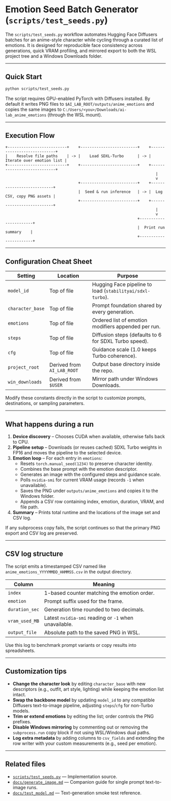 # Emotion Seed Batch Generator (`scripts/test_seeds.py`)

The `scripts/test_seeds.py` workflow automates Hugging Face Diffusers batches for
an anime-style character while cycling through a curated list of emotions. It is
designed for reproducible face consistency across generations, quick VRAM
profiling, and mirrored export to both the WSL project tree and a Windows
Downloads folder.

---

## Quick Start

```bash
python scripts/test_seeds.py
```

The script requires GPU-enabled PyTorch with Diffusers installed. By default it
writes PNG files to `$AI_LAB_ROOT/outputs/anime_emotions` and copies the same
images to `C:/Users/<you>/Downloads/ai-lab_anime_emotions` (through the WSL
mount).

---

## Execution Flow

```
+--------------------------+    +-------------------------+    +----------------------------+
|    Resolve file paths    | -> |    Load SDXL-Turbo      | -> |  Iterate over emotion list |
+--------------------------+    +-------------------------+    +----------------------------+
                                                                  |
                                                                  v
                                +-------------------------+    +---------------------------+
                                |  Seed & run inference   | -> |  Log CSV, copy PNG assets |
                                +-------------------------+    +---------------------------+
                                                                  |
                                                                  v
                                                          +-----------------------+
                                                          |  Print run summary    |
                                                          +-----------------------+
```

---

## Configuration Cheat Sheet

| Setting | Location | Purpose |
| --- | --- | --- |
| `model_id` | Top of file | Hugging Face pipeline to load (`stabilityai/sdxl-turbo`). |
| `character_base` | Top of file | Prompt foundation shared by every generation. |
| `emotions` | Top of file | Ordered list of emotion modifiers appended per run. |
| `steps` | Top of file | Diffusion steps (defaults to 6 for SDXL Turbo speed). |
| `cfg` | Top of file | Guidance scale (1.0 keeps Turbo coherence). |
| `project_root` | Derived from `AI_LAB_ROOT` | Output base directory inside the repo. |
| `win_downloads` | Derived from `$USER` | Mirror path under Windows Downloads. |

Modify these constants directly in the script to customize prompts, destinations,
or sampling parameters.

---

## What happens during a run

1. **Device discovery** – Chooses CUDA when available, otherwise falls back to CPU.
2. **Pipeline setup** – Downloads (or reuses cached) SDXL Turbo weights in FP16 and
   moves the pipeline to the selected device.
3. **Emotion loop** – For each entry in `emotions`:
   - Resets `torch.manual_seed(1234)` to preserve character identity.
   - Combines the base prompt with the emotion descriptor.
   - Generates an image with the configured steps and guidance scale.
   - Polls `nvidia-smi` for current VRAM usage (records `-1` when unavailable).
   - Saves the PNG under `outputs/anime_emotions` and copies it to the Windows folder.
   - Appends a CSV row containing index, emotion, duration, VRAM, and file path.
4. **Summary** – Prints total runtime and the locations of the image set and CSV log.

If any subprocess copy fails, the script continues so that the primary PNG export
and CSV log are preserved.

---

## CSV log structure

The script emits a timestamped CSV named like
`anime_emotions_YYYYMMDD_HHMMSS.csv` in the output directory.

| Column | Meaning |
| --- | --- |
| `index` | 1-based counter matching the emotion order. |
| `emotion` | Prompt suffix used for the frame. |
| `duration_sec` | Generation time rounded to two decimals. |
| `vram_used_MB` | Latest `nvidia-smi` reading or `-1` when unavailable. |
| `output_file` | Absolute path to the saved PNG in WSL. |

Use this log to benchmark prompt variants or copy results into spreadsheets.

---

## Customization tips

- **Change the character look** by editing `character_base` with new descriptors
  (e.g., outfit, art style, lighting) while keeping the emotion list intact.
- **Swap the backbone model** by updating `model_id` to any compatible
  Diffusers text-to-image pipeline, adjusting `steps`/`cfg` for non-Turbo models.
- **Trim or extend emotions** by editing the list; order controls the PNG prefixes.
- **Disable Windows mirroring** by commenting out or removing the `subprocess.run`
  copy block if not using WSL/Windows dual paths.
- **Log extra metadata** by adding columns to `csv_fields` and extending the row
  writer with your custom measurements (e.g., seed per emotion).

---

## Related files

- [`scripts/test_seeds.py`](../scripts/test_seeds.py) — Implementation source.
- [`docs/generate_image.md`](generate_image.md) — Companion guide for single
  prompt text-to-image runs.
- [`docs/test_model.md`](test_model.md) — Text-generation smoke test reference.
